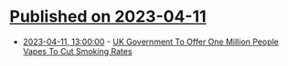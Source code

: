 # [Published on 2023-04-11](index.md)

* [2023-04-11, 13:00:00](https://news.slashdot.org/story/23/04/11/0149216/uk-government-to-offer-one-million-people-vapes-to-cut-smoking-rates?utm_source=rss1.0mainlinkanon&utm_medium=feed) - [UK Government To Offer One Million People Vapes To Cut Smoking Rates](https://news.slashdot.org/story/23/04/11/0149216/uk-government-to-offer-one-million-people-vapes-to-cut-smoking-rates?utm_source=rss1.0mainlinkanon&utm_medium=feed)
